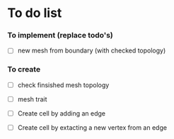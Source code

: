 # To do list
### To implement (replace todo's)

- [ ] new mesh from boundary (with checked topology)

### To create
- [ ] check finsished mesh topology

- [ ] mesh trait

- [ ] Create cell by adding an edge

- [ ] Create cell by extacting a new vertex from an edge

